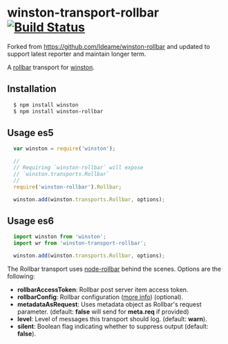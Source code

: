 # winston-transport-rollbar [![Build Status](https://secure.travis-ci.org/Ideame/winston-rollbar.png)](http://travis-ci.org/Ideame/winston-rollbar)

Forked from https://github.com/Ideame/winston-rollbar and updated to support latest reporter and maintain longer term.

A [rollbar][1] transport for [winston][0].

## Installation

``` sh
  $ npm install winston
  $ npm install winston-rollbar
```

## Usage es5
``` js
  var winston = require('winston');

  //
  // Requiring `winston-rollbar` will expose
  // `winston.transports.Rollbar`
  //
  require('winston-rollbar').Rollbar;

  winston.add(winston.transports.Rollbar, options);
```
## Usage es6
``` js
  import winston from 'winston';
  import wr from 'winston-transport-rollbar';

  winston.add(winston.transports.Rollbar, options);
```

The Rollbar transport uses [node-rollbar](https://github.com/rollbar/node_rollbar) behind the scenes.  Options are the following:

* **rollbarAccessToken**:   Rollbar post server item access token.
* **rollbarConfig**:        Rollbar configuration ([more info](https://rollbar.com/docs/notifier/node_rollbar/#configuration-reference)) (optional).
* **metadataAsRequest**:    Uses metadata object as Rollbar's request parameter. (default: **false** will send for **meta.req** if provided)
* **level**:                Level of messages this transport should log. (default: **warn**).
* **silent**:               Boolean flag indicating whether to suppress output (default: **false**).

[0]: https://github.com/flatiron/winston
[1]: https://rollbar.com
[2]: https://github.com/rollbar/node_rollbar

